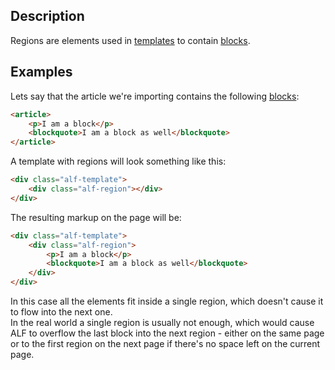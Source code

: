 ## Description

Regions are elements used in [templates](templates/getting-started) to contain [blocks](block).

## Examples

Lets say that the article we're importing contains the following [blocks](block):

```html
<article>
    <p>I am a block</p>
    <blockquote>I am a block as well</blockquote>
</article>
```

A template with regions will look something like this:

```html
<div class="alf-template">
    <div class="alf-region"></div>
</div>
```

The resulting markup on the page will be:

```html
<div class="alf-template">
    <div class="alf-region">
        <p>I am a block</p>
        <blockquote>I am a block as well</blockquote>
    </div>
</div>
```

In this case all the elements fit inside a single region, which doesn't cause it to flow into the next one.
<br/>In the real world a single region is usually not enough, which would cause ALF to overflow the last block into the next region - either on the same page or to the first region on the next page if there's no space left on the current page.

